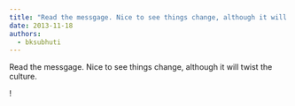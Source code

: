 ```yaml
---
title: "Read the messgage. Nice to see things change, although it will twist the culture."
date: 2013-11-18
authors: 
  - bksubhuti
---
```


Read the messgage. Nice to see things change, although it will twist the culture. ﻿

!

